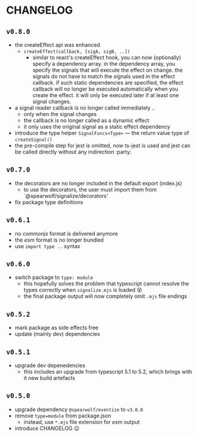 # CHANGELOG

## `v0.8.0`

- the createEffect api was enhanced
  - `createEffect(callback, [sigA, sigB, ..])`
    - similar to react's createEffect hook, you can now (optionally) specify a dependency array. in the dependency array, you specify the signals that will execute the effect on change. the signals do not have to match the signals used in the effect callback. if such static dependencies are specified, the effect callback will no longer be executed automatically when you create the effect. it will only be executed later if at least one signal changes.
- a signal reader callback is no longer called immediately ..
  - only when the signal changes
  - the callback is no longer called as a dynamic effect
  - it only uses the original signal as a static effect dependency
- introduce the type helper `SignalFuncs<Type>` &mdash; the return value type of `createSignal()`
- the pre-compile step for jest is omitted, now ts-jest is used and jest can be called directly without any indirection :party:

## `v0.7.0`

- the decorators are no longer included in the default export (index.js)
  - to use the decorators, the user must import them from `@spearwolf/signalize/decorators'
- fix package type definitions

## `v0.6.1`

- no _commonjs_ format is delivered anymore
- the _esm_ format is no longer bundled
- use `import type ..` syntax

## `v0.6.0`

- switch package to `type: module`
  - this hopefully solves the problem that typescript cannot resolve the types correctly when `signalize.mjs` is loaded 😵
  - the final package output will now completely omit `.mjs` file endings

## `v0.5.2`

- mark package as side effects free
- update (mainly dev) dependencies

## `v0.5.1`

- upgrade dev depenedencies
  - this includes an upgrade from typescript 5.1 to 5.2, which brings with it new build artefacts

## `v0.5.0`

- upgrade dependency `@spearwolf/eventize` to `v3.0.0`
- remove `type=module` from package.json
  - instead, use `*.mjs` file extension for _esm_ output
- introduce CHANGELOG 😉
